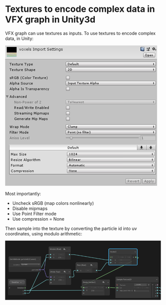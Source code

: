 # Textures to encode complex data in VFX graph in Unity3d

VFX graph can use textures as inputs. To use textures to encode complex data, in Unity:

![Unity settings](unity.png)

Most importantly:

* Uncheck sRGB (map colors nonlinearly)
* Disable mipmaps
* Use Point Filter mode
* Use compression = None

Then sample into the texture by converting the particle id into uv coordinates, using modulo arithmetic:

![VFX graph](vfx.png)
